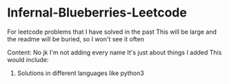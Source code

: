 # Infernal-Blueberries-Leetcode
For leetcode problems that I have solved in the past
This will be large and the readme will be buried, so I won't see it often

Content:
No jk I'm not adding every name
It's just about things I added
This would include:
1. Solutions in different languages like python3
